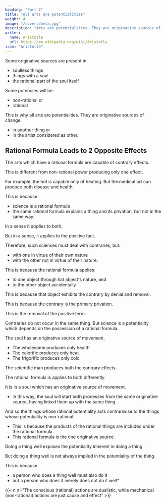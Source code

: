 ```yaml
---
heading: "Part 2"
title: "All arts are potentialities"
weight: 4
image: "/covers/meta.jpg"
description: "Arts are potentialities. They are originative sources of change in another thing or in the artist himself considered as other"
writer:
  name: Aristotle 
  url: https://en.wikipedia.org/wiki/Aristotle
icon: "Aristotle"
---
```




Some originative sources are present in:
- soulless things
- things with a soul
- the rational part of the soul itself

Some potencies will be:
- non-rational or
- rational

 <!-- and some will be non-rational and some will be accompanied by a rational formula.  -->

This is why all arts are potentialities. They are originative sources of change:
- in another thing or
- in the artist considered as other.


## Rational Formula Leads to 2 Opposite Effects

The arts which have a rational formula are capable of contrary effects.

This is different from non-rational power producing only one effect. 

For example: the hot is capable only of heating. But the medical art can produce both disease and health. 

This is because:
- science is a rational formula
- the same rational formula explains a thing and its privation, but not in the same way.

In a sense it applies to both.

But in a sense, it applies to the positive fact.

Therefore, such sciences must deal with contraries, but:
- with one in virtue of their own nature
- with the other not in virtue of their nature.

This is because the rational formula applies:
- to one object through hat object's nature, and
- to the other object accidentally

This is because that object exhibits the contrary by denial and removal.

This is because the contrary is the primary privation.

This is the removal of the positive term.

Contraries do not occur in the same thing. But science is a potentiality which depends on the possession of a rational formula.


The soul has an originative source of movement.

- The wholesome produces only health 
- The calorific produces only heat
- The frigorific produces only cold

The scientific man produces both the contrary effects. 

The rational formula is applies to both differently. 

<!-- , though not in the same way. -->

It is in a soul which has an originative source of movement.
- In this way, the soul will start both processes from the same originative source, having linked them up with the same thing. 

 <!-- is according to a  formula -->
And so the things whose rational potentiality acts contrariwise to the things whose potentiality is non-rational.
- This is because the products of the rational things are included under the rational formula.
- This rational formula is the one originative source.

Doing a thing well exposes the potentiality inherent in doing a thing.

 <!-- or having it done to one thing. -->

 <!-- is implied in that of doing it or having it done well,  -->

But doing a thing well is not always implied in the potentiality of the thing.

This is because:
- a person who does a thing well must also do it
- but a person who does it merely does not do it well*


{{< n n="The conscious (rational) actions are dualistic, while mechanical (non-rational) actions are just cause and effect" >}}

